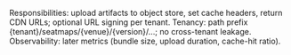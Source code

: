 Responsibilities: upload artifacts to object store, set cache headers, return CDN URLs; optional URL signing per tenant.
Tenancy: path prefix {tenant}/seatmaps/{venue}/{version}/…; no cross-tenant leakage.
Observability: later metrics (bundle size, upload duration, cache-hit ratio).

